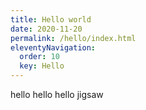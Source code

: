 ```yaml
---
title: Hello world 
date: 2020-11-20
permalink: /hello/index.html
eleventyNavigation:
  order: 10
  key: Hello 
---
```


hello hello hello jigsaw
